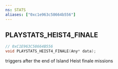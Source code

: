 ```yaml
---
ns: STATS
aliases: ["0xc1e963c58664b556"]
---
```

## PLAYSTATS_HEIST4_FINALE

```c
// 0xC1E963C58664B556
void PLAYSTATS_HEIST4_FINALE(Any* data);
```

triggers after the end of Island Heist finale missions

